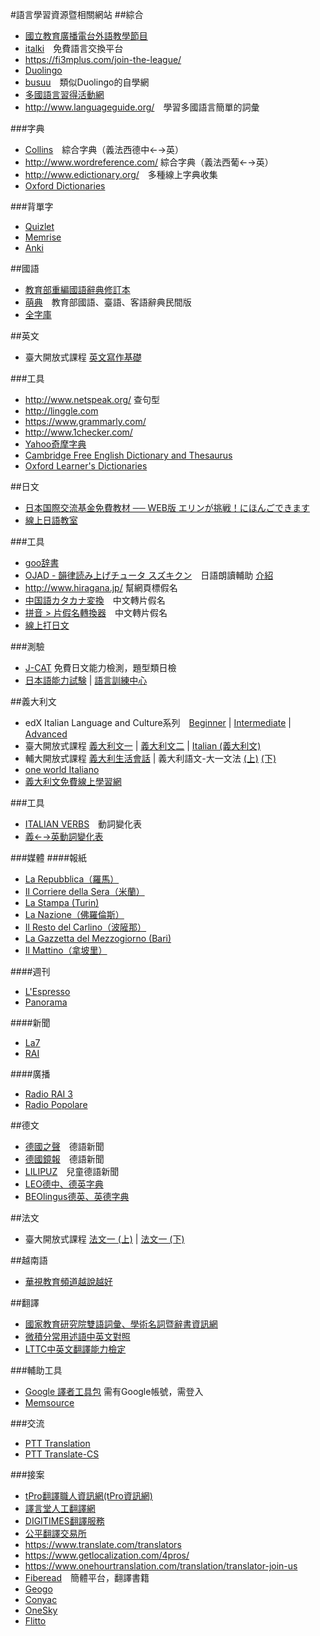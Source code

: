 #語言學習資源暨相關網站
##綜合
* [國立教育廣播電台外語教學節目](http://digitweb.ner.gov.tw/bin/home.php)
* [italki](http://www.italki.com/)　免費語言交換平台
* <https://fi3mplus.com/join-the-league/>
* [Duolingo](https://www.duolingo.com/)
* [busuu](https://www.busuu.com/start/zh/)　類似Duolingo的自學網 
* [多國語言習得活動網](http://polyglot.tw)
* <http://www.languageguide.org/>　學習多國語言簡單的詞彙

###字典
* [Collins](http://www.collinsdictionary.com/)　綜合字典（義法西德中←→英）
* <http://www.wordreference.com/> 綜合字典（義法西葡←→英）
* <http://www.edictionary.org/>　多種線上字典收集
* [Oxford Dictionaries](http://www.oxforddictionaries.com/)

###背單字
* [Quizlet](https://quizlet.com/)
* [Memrise](https://www.memrise.com/)
* [Anki](http://ankisrs.net/)

##國語
* [教育部重編國語辭典修訂本](http://dict.revised.moe.edu.tw/cbdic/index.html)
* [萌典](https://www.moedict.tw/)　教育部國語、臺語、客語辭典民間版
* [全字庫](http://www.cns11643.gov.tw/AIDB/welcome.do)

##英文
* 臺大開放式課程 [英文寫作基礎](http://ocw.aca.ntu.edu.tw/ntu-ocw/index.php/ocw/cou/102S212)

###工具
* <http://www.netspeak.org/> 查句型
* <http://linggle.com>
* <https://www.grammarly.com/>
* <http://www.1checker.com/>
* [Yahoo奇摩字典](https://tw.dictionary.yahoo.com/)
* [Cambridge Free English Dictionary and Thesaurus](http://dictionary.cambridge.org/)
* [Oxford Learner's Dictionaries](http://www.oxfordlearnersdictionaries.com/)

##日文
* [日本国際交流基金免費教材 ── WEB版 エリンが挑戦！にほんごできます](https://www.erin.ne.jp/jp/)
* [線上日語教室](http://www.linguist.com.tw/JAPClass/)

###工具
* [goo辞書](http://dictionary.goo.ne.jp/)
* [OJAD - 韻律読み上げチュータ スズキクン](http://www.gavo.t.u-tokyo.ac.jp/ojad/jpn/phrasing/index)　日語朗讀輔助 [介紹](https://www.cool3c.com/article/100767)
* <http://www.hiragana.jp/> 幫網頁標假名
* [中国語カタカナ変換](http://dokochina.com/katakana.php)　中文轉片假名
* [拼音 > 片假名轉換器](http://www.hipenpal.com/tool/chinese_simplified_and_traditional_characters_pinyin_to_katakana_converter_in_traditional_chinese.php)　中文轉片假名
* [線上打日文](http://www.lexilogos.com/keyboard/japanese.php)

###測驗
* [J-CAT](http://www.j-cat.org/) 免費日文能力檢測，題型類日檢  
* [日本語能力試験](http://www.jlpt.jp/) | [語言訓練中心](https://reg.lttc.org.tw/JLPT/index.aspx)

##義大利文
* edX Italian Language and Culture系列　[Beginner](https://www.edx.org/course/italian-language-culture-advanced-wellesleyx-italian1x) | [Intermediate](https://www.edx.org/course/italian-language-culture-intermediate-wellesleyx-italian2x) | [Advanced](https://www.edx.org/course/italian-language-culture-advanced-wellesleyx-italian3x)
* 臺大開放式課程 [義大利文一](http://ocw.aca.ntu.edu.tw/ntu-ocw/index.php/ocw/cou/103S103) | [義大利文二](http://ocw.aca.ntu.edu.tw/ntu-ocw/index.php/ocw/cou/101S118) | [Italian (義大利文)](http://ocw.aca.ntu.edu.tw/ntu-ocw/index.php/ocw/cou/100S203)  
* 輔大開放式課程 [義大利生活會話](http://ocw.fju.edu.tw/course/view.php?id=134) | 義大利語文-大一文法 [(上)](http://ocw.fju.edu.tw/course/view.php?id=132) [(下)](http://ocw.fju.edu.tw/course/view.php?id=133)
* [one world Italiano](http://www.oneworlditaliano.com/)  
* [義大利文免費線上學習網](http://italiano.oggi.tw/)

###工具
* [ITALIAN VERBS](http://www.italian-verbs.com/italian-verbs.htm)　動詞變化表
* [義←→英動詞變化表](http://conjit.cactus2000.de/index.en.php)

###媒體
####報紙
* [La Repubblica（羅馬）](http://www.repubblica.it/)
* [Il Corriere della Sera（米蘭）](http://www.corriere.it/)
* [La Stampa (Turin)](http://www.lastampa.it/)
* [La Nazione（佛羅倫斯）](http://www.lanazione.it/)
* [Il Resto del Carlino（波隡那）](http://www.ilrestodelcarlino.it/)
* [La Gazzetta del Mezzogiorno (Bari)](http://www.lagazzettadelmezzogiorno.it/)
* [Il Mattino（拿坡里）](http://www.ilmattino.it/)

####週刊
* [L'Espresso](http://espresso.repubblica.it/)
* [Panorama](http://www.panorama.it/)

####新聞
* [La7](http://www.la7.it/)
* [RAI](http://www.rai.it/)

####廣播
* [Radio RAI 3](http://www.radio3.rai.it)
* [Radio Popolare](http://www.radiopopolare.it/)


##德文
* [德國之聲](http://www.dw.de/dw/0,,9077,00.html)　德語新聞
* [德國鏡報](http://www.spiegel.de/)　德語新聞
* [LILIPUZ](http://www.lilipuz.de/)　兒童德語新聞
* [LEO德中、德英字典](http://dict.leo.org/chde?lp=chde&lang=de)  
* [BEOlingus德英、英德字典](http://dict.tu-chemnitz.de/de-en/lists/111alpha.html)  

##法文
* 臺大開放式課程 [法文一 (上)](http://ocw.aca.ntu.edu.tw/ntu-ocw/index.php/ocw/cou/101S103) | [法文一 (下)](http://ocw.aca.ntu.edu.tw/ntu-ocw/index.php/ocw/cou/100S206)

##越南語
* [華視教育頻道越說越好](http://blog.xuite.net/phyllistran/tiengviet/62113072)  

##翻譯
* [國家教育研究院雙語詞彙、學術名詞暨辭書資訊網](http://terms.naer.edu.tw/)
* [微積分常用述語中英文對照](http://calculus.nctu.edu.tw/resource/riki.php?id=letter-Chinese&CID=4)
* [LTTC中英文翻譯能力檢定](https://www.lttc.ntu.edu.tw/tran_news.aspx)

###輔助工具
* [Google 譯者工具包](https://translate.google.com/toolkit/) 需有Google帳號，需登入
* [Memsource](https://www.memsource.com/en)

###交流
* [PTT Translation](https://www.ptt.cc/bbs/Translation/)
* [PTT Translate-CS](https://www.ptt.cc/bbs/Translate-CS/index.html)

###接案
* [tPro翻譯職人資訊網(tPro資訊網)](http://www.tpro.ebiz.tw/index.php)
* [譯言堂人工翻譯網](http://www.mytrans.com.tw/TChBpTranslate/)
* [DIGITIMES翻譯服務](http://transproject.digitimes.com/)
* [公平翻譯交易所](https://www.meetthetranslators.com/)
* <https://www.translate.com/translators>
* <https://www.getlocalization.com/4pros/>
* <https://www.onehourtranslation.com/translation/translator-join-us>
* [Fiberead](http://fiberead.com/)　簡體平台，翻譯書籍
* [Geogo](http://gengo.com/)
* [Conyac](https://conyac.cc/zh-tw/translators)
* [OneSky](https://translator.oneskyapp.com/sign-up)
* [Flitto](https://www.flitto.com)